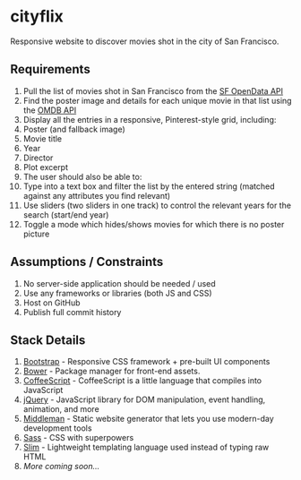 # cityflix
Responsive website to discover movies shot in the city of San Francisco.

## Requirements
1. Pull the list of movies shot in San Francisco from the [SF OpenData API](https://data.sfgov.org/Culture-and-Recreation/Film-Locations-in-San-Francisco/yitu-d5am)
2. Find the poster image and details for each unique movie in that list using the [OMDB API](http://www.omdbapi.com/)
3. Display all the entries in a responsive, Pinterest-style grid, including:
  1. Poster (and fallback image)
  2. Movie title
  3. Year
  4. Director
  5. Plot excerpt
4. The user should also be able to:
  1. Type into a text box and filter the list by the entered string (matched against any attributes you find relevant)
  2. Use sliders (two sliders in one track) to control the relevant years for the search (start/end year)
  3. Toggle a mode which hides/shows movies for which there is no poster picture
  
## Assumptions / Constraints
1. No server-side application should be needed / used
2. Use any frameworks or libraries (both JS and CSS)
3. Host on GitHub
4. Publish full commit history

## Stack Details
1. [Bootstrap](http://getbootstrap.com/) - Responsive CSS framework + pre-built UI components
2. [Bower](http://bower.io/) - Package manager for front-end assets.
3. [CoffeeScript](http://coffeescript.org/) - CoffeeScript is a little language that compiles into JavaScript
4. [jQuery](https://jquery.com/) - JavaScript library for DOM manipulation, event handling, animation, and more
5. [Middleman](https://middlemanapp.com/) - Static website generator that lets you use modern-day development tools
6. [Sass](http://sass-lang.com/) - CSS with superpowers
7. [Slim](http://slim-lang.com/) - Lightweight templating language used instead of typing raw HTML
8. *More coming soon...*